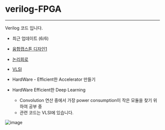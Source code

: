 # verilog-FPGA
--- 
Verilog 코드 입니다.
- 최근 업데이트 (6/6)
- [융합캡스톤 디자인1](https://guttural-file-f46.notion.site/37080f1f77a44aa9882f892f98a752e2?v=22c0218a7ec94968bc9185e4992bebc7)
- [논리회로](https://guttural-file-f46.notion.site/4868e793b20649f59844768a0989ffa9?v=c21f9e9f33974505a042b566cfdfe39f)
- [VLSI](https://www.notion.so/VLSI-77be9e1d45ce40f7b22c62d29572e655)
- HardWare - Efficient한 Accelerator 만들기

- HardWare Efficient한 Deep Learning
  - Convolution 연산 중에서 가장 power consumption이 작은 모듈을 찾기 위하여 공부 중
  - 관련 코드는 VLSI에 있습니다.

![image](https://user-images.githubusercontent.com/101409953/172798041-9b44cb83-4f65-4b6d-8d95-d501d825576a.png)
